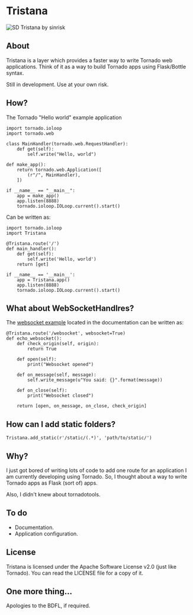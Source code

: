 Tristana
========
![SD Tristana by sinrisk](http://i.imgur.com/oFtkdmF.png)


## About

Tristana is a layer which provides a faster way to write Tornado web applications.
Think of it as a way to build Tornado apps using Flask/Bottle syntax.

Still in development. Use at your own risk.


## How?

The Tornado "Hello world" example application

```syntax=Python
import tornado.ioloop
import tornado.web

class MainHandler(tornado.web.RequestHandler):
    def get(self):
        self.write("Hello, world")

def make_app():
    return tornado.web.Application([
        (r"/", MainHandler),
    ])

if __name__ == "__main__":
    app = make_app()
    app.listen(8888)
    tornado.ioloop.IOLoop.current().start()
```

Can be written as:

```syntax=Python
import tornado.ioloop
import Tristana

@Tristana.route('/')
def main_handler():
    def get(self):
        self.write('Hello, world')
    return [get]

if __name__ == '__main__':
    app = Tristana.app()
    app.listen(8888)
    tornado.ioloop.IOLoop.current().start()
```


## What about WebSocketHandlres?

The [websocket example](http://www.tornadoweb.org/en/stable/websocket.html) located
in the documentation can be written as:

```syntax=Python
@Tristana.route('/websocket', websocket=True)
def echo_websocket():
    def check_origin(self, origin):
        return True

    def open(self):
        print("Websocket opened")

    def on_message(self, message):
        self.write_message(u"You said: {}".format(message))

    def on_close(self):
        print("Websocket closed")

    return [open, on_message, on_close, check_origin]
```

## How can I add static folders?

```syntax=Python
Tristana.add_static(r'/static/(.*)', 'path/to/static/')
```


## Why?

I just got bored of writing lots of code to add one route for an application I am currently developing using Tornado.
So, I thought about a way to write Tornado apps as Flask (sort of) apps.

Also, I didn't knew about tornadotools.


## To do

- Documentation.
- Application configuration.


## License

Tristana is licensed under the Apache Software License v2.0 (just like Tornado). You can read the LICENSE file for
a copy of it.


## One more thing...
Apologies to the BDFL, if required.
